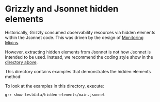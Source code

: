 # Grizzly and Jsonnet hidden elements

Historically, Grizzly consumed observability resources via hidden elements
within the Jsonnet code. This was driven by the design of
[Monitoring Mixins](https://github.com/monitoring-mixins/docs).

However, extracting hidden elements from Jsonnet is not how Jsonnet is
intended to be used. Instead, we recommend the coding style show in
the [directory above](../README.md).

This directory contains examples that demonstrates the hidden elements
method

To look at the examples in this directory, execute:

```
grr show testdata/hidden-elements/main.jsonnet
```
